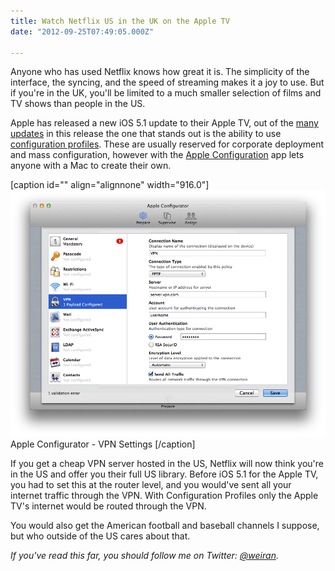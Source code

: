 ```yaml
---
title: Watch Netflix US in the UK on the Apple TV
date: "2012-09-25T07:49:05.000Z"

---
```


Anyone who has used Netflix knows how great it is. The simplicity of the interface, the syncing, and the speed of streaming makes it a joy to use. But if you're in the UK, you'll be limited to a much smaller selection of films and TV shows than people in the US.

Apple has released a new iOS 5.1 update to their Apple TV, out of the [many updates](http://www.macworld.com/article/2010525/hands-on-with-apple-tv-software-update-5-1.html) in this release the one that stands out is the ability to use [configuration profiles](http://support.apple.com/kb/HT5437). These are usually reserved for corporate deployment and mass configuration, however with the [Apple Configuration](http://itunes.apple.com/us/app/apple-configurator/id434433123?mt=12) app lets anyone with a Mac to create their own. 

\[caption id="" align="alignnone" width="916.0"\]![ Apple Configurator - VPN Settings ](a3a00bce-70ec-46f7-a762-82fe4b7e3855.png) Apple Configurator - VPN Settings \[/caption\]

If you get a cheap VPN server hosted in the US, Netflix will now think you're in the US and offer you their full US library. Before iOS 5.1 for the Apple TV, you had to set this at the router level, and you would've sent all your internet traffic through the VPN. With Configuration Profiles only the Apple TV's internet would be routed through the VPN.

You would also get the American football and baseball channels I suppose, but who outside of the US cares about that.

_If you've read this far, you should follow me on Twitter: [@weiran](https://twitter.com/weiran)._